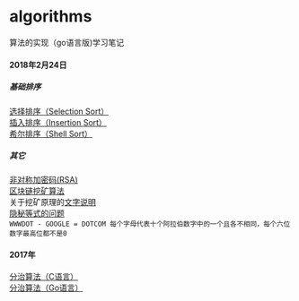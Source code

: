 # algorithms
算法的实现（go语言版)学习笔记

#### 2018年2月24日

##### 基础排序  

[选择排序（Selection Sort）](https://github.com/gundamzaku/algorithms/blob/master/selectionSort.go)  
[插入排序（Insertion Sort）](https://github.com/gundamzaku/algorithms/blob/master/insertionSort.go)  
[希尔排序（Shell Sort）](https://github.com/gundamzaku/algorithms/blob/master/shellSort.go)

##### 其它
[非对称加密码(RSA)](https://github.com/gundamzaku/algorithms/blob/master/rsa.go)  
[区块链挖矿算法](https://github.com/gundamzaku/algorithms/blob/master/digmine.go)  
关于挖矿原理的[文字说明](https://github.com/gundamzaku/my/blob/master/blockchain_technology/what_is_dig_btc.md)  
[隐秘等式的问题]()  
`WWWDOT - GOOGLE = DOTCOM
每个字母代表十个阿拉伯数字中的一个且各不相同，每个六位数字最高位都不是0`

#### 2017年
[分治算法（C语言）](https://github.com/gundamzaku/algorithms/blob/master/dad.c)  
[分治算法（Go语言）](https://github.com/gundamzaku/algorithms/blob/master/dad.go)  
